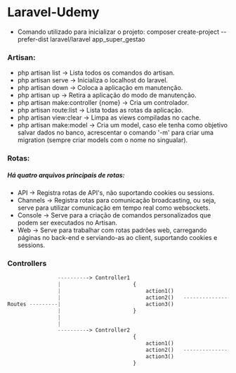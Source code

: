 # Laravel-Udemy

- Comando utilizado para inicializar o projeto: composer create-project --prefer-dist laravel/laravel app_super_gestao

### Artisan:
* php artisan list                      -> Lista todos os comandos do artisan.
* php artisan serve                     -> Inicializa o localhost do laravel.
* php artisan down                      -> Coloca a aplicação em manutenção.
* php artisan up                        -> Retira a aplicação do modo de manutenção.
* php artisan make:controller {nome}    -> Cria um controlador.
* php artisan route:list                -> Lista todas as rotas da aplicação.
* php artisan view:clear                -> Limpa as views compiladas no cache.
* php artisan make:model                -> Cria um model, caso ele tenha como objetivo salvar dados no banco, acrescentar o comando '-m' para criar 
                                           uma migration (sempre criar models com o nome no singualar).

### Rotas:

##### Há quatro arquivos principais de rotas:

* API       -> Registra rotas de API's, não suportando cookies ou sessions.
* Channels  -> Registra rotas para comunicação broadcasting, ou seja, serve para utilizar comunicação em tempo real como websockets.
* Console   -> Serve para a criação de comandos personalizados que podem ser executados no Artisan.
* Web       -> Serve para trabalhar com rotas padrões web, carregando páginas no back-end e serviando-as ao client, suportando cookies e sessions.

### Controllers
~~~php
                ----------> Controller1 
                |                       {
                |                           action1()   
                |                           action2()   ----------------
Routes ---------|                           action3()                   |
                |                       }                               |
                |                                                       |
                |                                                       |------------> Views
                ----------> Controller2                                 |
                                        {                               |
                                            action1()                   |
                                            action2()   -----------------
                                            action3()
                                        }
~~~

